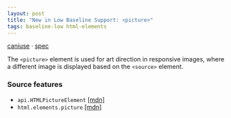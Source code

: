 ```yaml
---
layout: post
title: "New in Low Baseline Support: <picture>"
tags: baseline-low html-elements
---
```


[caniuse](https://caniuse.com/?search=picture) · [spec](https://html.spec.whatwg.org/multipage/embedded-content.html#the-picture-element)

The `<picture>` element is used for art direction in responsive images, where a different image is displayed based on the `<source>` element.

### Source features

- ``api.HTMLPictureElement`` [[mdn]](https://https://developer.mozilla.org/en-US/search?q=api.HTMLPictureElement)
- ``html.elements.picture`` [[mdn]](https://https://developer.mozilla.org/en-US/search?q=html.elements.picture)
